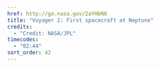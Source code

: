 ```yaml
---
href: http://go.nasa.gov/2aYHbN8
title: "Voyager 2: First spacecraft at Neptune"
credits:
  - "Credit: NASA/JPL"
timecodes:
  - "02:44"
sort_order: 42
---
```

